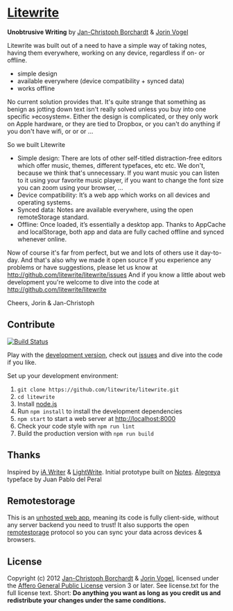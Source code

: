 # [Litewrite](http://litewrite.net)
**Unobtrusive Writing** by [Jan-Christoph Borchardt](http://jancborchardt.net) & [Jorin Vogel](https://jorin.me)

Litewrite was built out of a need to have a simple way of taking notes, having them everywhere, working on any device, regardless if on- or offline.

* simple design
* available everywhere (device compatibility + synced data)
* works offline

No current solution provides that. It's quite strange that something as benign as jotting down text isn't really solved unless you buy into one specific »ecosystem«. Either the design is complicated, or they only work on Apple hardware, or they are tied to Dropbox, or you can't do anything if you don't have wifi, or or or …

So we built Litewrite

* Simple design: There are lots of other self-titled distraction-free editors which offer music, themes, different typefaces, etc etc. We don't, because we think that's unnecessary. If you want music you can listen to it using your favorite music player, if you want to change the font size you can zoom using your browser, …
* Device compatibility: It’s a web app which works on all devices and operating systems.
* Synced data: Notes are available everywhere, using the open remoteStorage standard.
* Offline: Once loaded, it’s essentially a desktop app. Thanks to AppCache and localStorage, both app and data are fully cached offline and synced whenever online.

Now of course it's far from perfect, but we and lots of others use it day-to-day. And that's also why we made it open source If you experience any problems or have suggestions, please let us know at http://github.com/litewrite/litewrite/issues
And if you know a little about web development you're welcome to dive into the code at http://github.com/litewrite/litewrite


Cheers,
Jorin & Jan-Christoph


## Contribute

[![Build Status](https://travis-ci.org/litewrite/litewrite.svg?branch=master)](https://travis-ci.org/litewrite/litewrite)


Play with the [development version](http://litewrite.github.com/litewrite), check out [issues](http://github.com/litewrite/litewrite/issues) and dive into the code if you like.

Set up your development environment:

1. `git clone https://github.com/litewrite/litewrite.git`
2. `cd litewrite`
3. Install [node.js](http://nodejs.org/)
5. Run `npm install` to install the development dependencies
6. `npm start` to start a web server at [http://localhost:8000](http://localhost:8000)
7. Check your code style with `npm run lint`
8. Build the production version with `npm run build`


## Thanks

Inspired by [iA Writer](http://iawriter.com) & [LightWrite](http://gun.io/w). Initial prototype built on [Notes](http://nv.github.com/notes). [Alegreya](http://www.huertatipografica.com.ar/tipografias/alegreya/ejemplos.html) typeface by Juan Pablo del Peral


## Remotestorage

This is an [unhosted web app](http://unhosted.org), meaning its code is fully client-side, without any server backend you need to trust! It also supports the open [remotestorage](http://remotestorage.io) protocol so you can sync your data across devices & browsers.


## License

Copyright (c) 2012 [Jan-Christoph Borchardt](http://jancborchardt.net) & [Jorin Vogel](https://jorin.me), licensed under the [Affero General Public License](https://www.gnu.org/licenses/agpl-3.0.html) version 3 or later. See license.txt for the full license text. Short: **Do anything you want as long as you credit us and redistribute your changes under the same conditions.**
